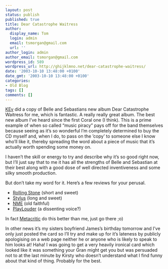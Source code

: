 ```yaml
---
layout: post
status: publish
published: true
title: Dear Catastrophe Waitress
author:
  display_name: Tom
  login: admin
  email: tsmorgan@gmail.com
  url: ''
author_login: admin
author_email: tsmorgan@gmail.com
wordpress_id: 589
wordpress_url: http://ghijklmno.net/dear-catastrophe-waitress/
date: '2003-10-10 13:48:00 +0100'
date_gmt: '2003-10-10 13:48:00 +0100'
categories:
- Old Blog
tags: []
comments: []
---
```

<!-- more -->

<p><a href="http://sorehead.org">KEv</a> did a copy of Belle and Sebastians new album Dear Catastrophe Waitress for me, which is fantastic. A really really great album. The best new album I&#8217;ve  heard since the first Coral one (I think). This is a prime example of when so called &#8220;music piracy&#8221;  pays off for the band themselves because seeing as it&#8217;s so wonderful I&#8217;m completely determined to buy the CD myself and, when I do, to pass on the &#8217;copy&#8217; to someone else I know who&#8217;ll like it, thereby spreading the word about a piece of music that it&#8217;s actually worth spending some money on.</p>

<p>I haven&#8217;t the skill or energy to try and describe why it&#8217;s so good right now, but I&#8217;ll just say that to me it has all the strengths of Belle and Sebastian at their best along with a good dose of well directed inventiveness and some silky smooth production.</p>

<p>But don&#8217;t take my word for it. Here&#8217;s a few reviews for your perusal.</p>

<ul>
<li><a href="http://www.rollingstone.com/reviews/cd/review.asp?aid=2047548"
>Rolling Stone</a> (short and sweet)</li>
<li><a href="http://www.stylusmagazine.com/review.php?ID=1371"
>Stylus</a> (long and sweet)</li>
<li><a href="http://www.nme.com/reviews/11401.htm"
>NME</a> (old faithful)</li>
<li><a href="http://www.playlouder.co.uk/review/+dearcatastrophew/"
>PlayLouder</a> (a dissenting voice?)</li>
</ul>
<p class="firstpar">In fact <a href="http://www.metacritic.com/music/artists/belleandsebastian/dearcatastrophewaitress/"
>Metacritic</a> do this better than me, just go there ;o)</p>

<p class="firstpar">In other news it&#8217;s my sisters boyfriend James&#8217;s birthday tomorrow and I&#8217;ve only just posted the card so I&#8217;ll try and make up for it&#8217;s lateness by publicly apologising on a web page neither he or anyone who is likely to speak to him looks at! Haha! I was going to get a very heavily ironical card which looked like it was something your Gran might get you but was persuaded not to at the last minute by Kirsty who doesn&#8217;t understand what I find funny about that kind of thing. Probably for the best.</p>

